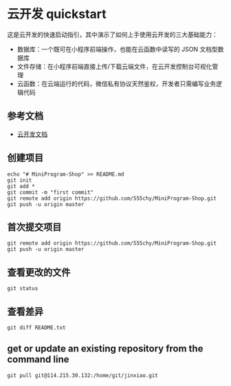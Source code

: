 # 云开发 quickstart

这是云开发的快速启动指引，其中演示了如何上手使用云开发的三大基础能力：

- 数据库：一个既可在小程序前端操作，也能在云函数中读写的 JSON 文档型数据库
- 文件存储：在小程序前端直接上传/下载云端文件，在云开发控制台可视化管理
- 云函数：在云端运行的代码，微信私有协议天然鉴权，开发者只需编写业务逻辑代码

## 参考文档

- [云开发文档](https://developers.weixin.qq.com/miniprogram/dev/wxcloud/basis/getting-started.html)

## 创建项目
```
echo "# MiniProgram-Shop" >> README.md
git init
git add *
git commit -m "first commit"
git remote add origin https://github.com/555chy/MiniProgram-Shop.git
git push -u origin master             
```
## 首次提交项目
```
git remote add origin https://github.com/555chy/MiniProgram-Shop.git
git push -u origin master
```
## 查看更改的文件
```
git status
```
## 查看差异
```
git diff README.txt
```
## get or update an existing repository from the command line
```
git pull git@114.215.30.132:/home/git/jinxiao.git
```
